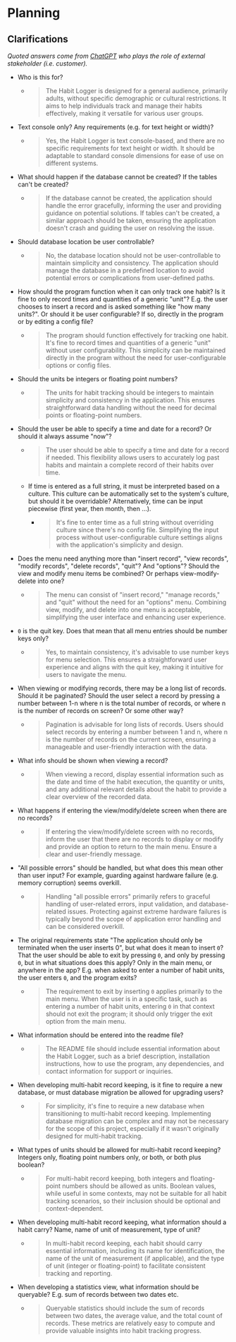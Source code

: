 # Planning

## Clarifications
*Quoted answers come from [ChatGPT](https://chat.openai.com/) who plays the role of external stakeholder (i.e. customer).*

- Who is this for?
  - >The Habit Logger is designed for a general audience, primarily adults, without specific demographic or cultural restrictions. It aims to help individuals track and manage their habits effectively, making it versatile for various user groups.
- Text console only? Any requirements (e.g. for text height or width)?
  - >Yes, the Habit Logger is text console-based, and there are no specific requirements for text height or width. It should be adaptable to standard console dimensions for ease of use on different systems.
- What should happen if the database cannot be created? If the tables can't be created?
  - >If the database cannot be created, the application should handle the error gracefully, informing the user and providing guidance on potential solutions. If tables can't be created, a similar approach should be taken, ensuring the application doesn't crash and guiding the user on resolving the issue.
- Should database location be user controllable?
  - >No, the database location should not be user-controllable to maintain simplicity and consistency. The application should manage the database in a predefined location to avoid potential errors or complications from user-defined paths.
- How should the program function when it can only track one habit? Is it fine to only record times and quantities of a generic "unit"? E.g. the user chooses to insert a record and is asked something like "how many units?". Or should it be user configurable? If so, directly in the program or by editing a config file?
  - >The program should function effectively for tracking one habit. It's fine to record times and quantities of a generic "unit" without user configurability. This simplicity can be maintained directly in the program without the need for user-configurable options or config files.
- Should the units be integers or floating point numbers?
  - >The units for habit tracking should be integers to maintain simplicity and consistency in the application. This ensures straightforward data handling without the need for decimal points or floating-point numbers.
- Should the user be able to specify a time and date for a record? Or should it always assume "now"?
  - >The user should be able to specify a time and date for a record if needed. This flexibility allows users to accurately log past habits and maintain a complete record of their habits over time.
  - If time is entered as a full string, it must be interpreted based on a culture. This culture can be automatically set to the system's culture, but should it be overridable? Alternatively, time can be input piecewise (first year, then month, then ...).
    - >It's fine to enter time as a full string without overriding culture since there's no config file. Simplifying the input process without user-configurable culture settings aligns with the application's simplicity and design.
- Does the menu need anything more than "insert record", "view records", "modify records", "delete records", "quit"? And "options"? Should the view and modify menu items be combined? Or perhaps view-modify-delete into one?
  - >The menu can consist of "insert record," "manage records," and "quit" without the need for an "options" menu. Combining view, modify, and delete into one menu is acceptable, simplifying the user interface and enhancing user experience.
- `0` is the quit key. Does that mean that all menu entries should be number keys only?
  - >Yes, to maintain consistency, it's advisable to use number keys for menu selection. This ensures a straightforward user experience and aligns with the quit key, making it intuitive for users to navigate the menu.
- When viewing or modifying records, there may be a long list of records. Should it be paginated? Should the user select a record by pressing a number between 1-n where n is the total number of records, or where n is the number of records on screen? Or some other way?
  - >Pagination is advisable for long lists of records. Users should select records by entering a number between 1 and n, where n is the number of records on the current screen, ensuring a manageable and user-friendly interaction with the data.
- What info should be shown when viewing a record?
  - >When viewing a record, display essential information such as the date and time of the habit execution, the quantity or units, and any additional relevant details about the habit to provide a clear overview of the recorded data.
- What happens if entering the view/modify/delete screen when there are no records?
  - >If entering the view/modify/delete screen with no records, inform the user that there are no records to display or modify and provide an option to return to the main menu. Ensure a clear and user-friendly message.
- "All possible errors" should be handled, but what does this mean other than user input? For example, guarding against hardware failure (e.g. memory corruption) seems overkill.
  - >Handling "all possible errors" primarily refers to graceful handling of user-related errors, input validation, and database-related issues. Protecting against extreme hardware failures is typically beyond the scope of application error handling and can be considered overkill.
- The original requirements state "The application should only be terminated when the user inserts 0", but what does it mean to insert `0`? That the user should be able to exit by pressing `0`, and only by pressing `0`, but in what situations does this apply? Only in the main menu, or anywhere in the app? E.g. when asked to enter a number of habit units, the user enters `0`, and the program exits?
  - >The requirement to exit by inserting `0` applies primarily to the main menu. When the user is in a specific task, such as entering a number of habit units, entering `0` in that context should not exit the program; it should only trigger the exit option from the main menu.
- What information should be entered into the readme file?
  - >The README file should include essential information about the Habit Logger, such as a brief description, installation instructions, how to use the program, any dependencies, and contact information for support or inquiries.
- When developing multi-habit record keeping, is it fine to require a new database, or must database migration be allowed for upgrading users?
  - >For simplicity, it's fine to require a new database when transitioning to multi-habit record keeping. Implementing database migration can be complex and may not be necessary for the scope of this project, especially if it wasn't originally designed for multi-habit tracking.
- What types of units should be allowed for multi-habit record keeping? Integers only, floating point numbers only, or both, or both plus boolean?
  - >For multi-habit record keeping, both integers and floating-point numbers should be allowed as units. Boolean values, while useful in some contexts, may not be suitable for all habit tracking scenarios, so their inclusion should be optional and context-dependent.
- When developing multi-habit record keeping, what information should a habit carry? Name, name of unit of measurement, type of unit?
  - >In multi-habit record keeping, each habit should carry essential information, including its name for identification, the name of the unit of measurement (if applicable), and the type of unit (integer or floating-point) to facilitate consistent tracking and reporting.
- When developing a statistics view, what information should be queryable? E.g. sum of records between two dates etc.
  - >Queryable statistics should include the sum of records between two dates, the average value, and the total count of records. These metrics are relatively easy to compute and provide valuable insights into habit tracking progress.
